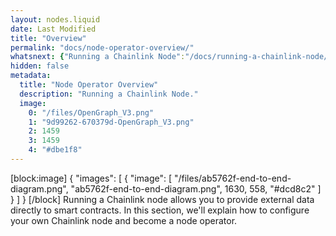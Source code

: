 ```yaml
---
layout: nodes.liquid
date: Last Modified
title: "Overview"
permalink: "docs/node-operator-overview/"
whatsnext: {"Running a Chainlink Node":"/docs/running-a-chainlink-node/"}
hidden: false
metadata: 
  title: "Node Operator Overview"
  description: "Running a Chainlink Node."
  image: 
    0: "/files/OpenGraph_V3.png"
    1: "9d99262-670379d-OpenGraph_V3.png"
    2: 1459
    3: 1459
    4: "#dbe1f8"
---
```

[block:image]
{
  "images": [
    {
      "image": [
        "/files/ab5762f-end-to-end-diagram.png",
        "ab5762f-end-to-end-diagram.png",
        1630,
        558,
        "#dcd8c2"
      ]
    }
  ]
}
[/block]
Running a Chainlink node allows you to provide external data directly to smart contracts. In this section, we'll explain how to configure your own Chainlink node and become a node operator.
